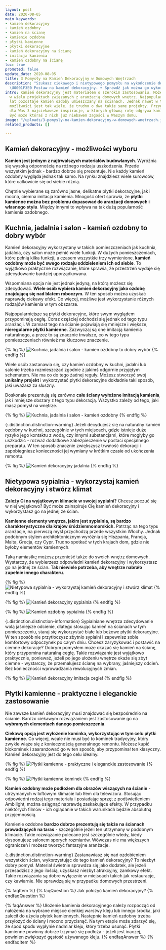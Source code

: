 ```yaml
---
layout: post
date: 2020-08-05
main_keywords:
- kamień dekoracyjny
- kamień ozdobny
- kamień na ścianę
- kamienie ozdobne
- płytki kamienne
- płytki dekoracyjne
- kamień dekoracyjny na ścianę
- imitacja kamienia
- kamień ozdobny na ścianę
toc: true
promoted: false
update_date: 2020-08-05
title: 3 Pomysły na Kamień Dekoracyjny w Domowych Wnętrzach
description: "Szukasz ciekawego i nietypowego pomysłu na wykończenie domowego wnętrza?
  \U0001F3E0 Postaw na kamień dekoracyjny. ➡️ Sprawdź jak można go wykorzystać."
intro: Kamień dekoracyjny jest materiałem o szerokim zastosowaniu. Może być wykorzystywany
  w wielu projektach związanych z aranżacją domowych wnętrz. Najpopularniejszy od
  lat pozostaje kamień ozdoby umieszczany na ścianach. Jednak nawet w tym przypadku
  możliwości jest tak wiele, że trudno o dwa takie same projekty. Przygotowaliśmy
  dla Was 3 najciekawsze inspiracje, w których główną rolę odgrywa kamień dekoracyjny.
  Być może któraś z nich już niebawem zagości w Waszym domu.
image: "/uploads/3-pomysly-na-kamien-dekoracyjny-w-domowych-wnetrzach.jpg"
related_products: []

---
```

## Kamień dekoracyjny - możliwości wyboru

**Kamień jest jednym z najtrwalszych materiałów budowlanych**. Wyróżnia się wysoką odpornością na różnego rodzaju uszkodzenia. Przede wszystkim jednak - bardzo dobrze się prezentuje. Nie każdy kamień ozdobny wygląda jednak tak samo. Na rynku znajdziesz wiele surowców, które całkowicie się od siebie różnią.

Chętnie wybierane są zarówno jasne, delikatne płytki dekoracyjne, jak i mocna, ciemna imitacja kamienia. Mnogość ofert sprawia, że **płytki kamienne można bez problemu dopasować do aranżacji domowych i własnego stylu**. Między innymi to wpływa na tak dużą popularność kamienia ozdobnego.

## Kuchnia, jadalnia i salon - kamień ozdobny to dobry wybór

Kamień dekoracyjny wykorzystany w takich pomieszczeniach jak kuchnia, jadalnia, czy salon może pełnić wiele funkcji. W dużych pomieszczeniach, które pełnią kilka funkcji, a czasem wszystkie trzy wymienione, **kamień ozdobny może być swego rodzaju oddzieleniem ich od siebie**. To wyjątkowo praktyczne rozwiązanie, które sprawia, że przestrzeń wydaje się zdecydowanie bardziej uporządkowana.

Wspomniana opcja nie jest jednak jedyną, na którą możesz się zdecydować. **Wiele osób wybiera kamień dekoracyjny jako ozdobę znajdującą się nad blatem roboczym.** W ten sposób można uzyskać naprawdę ciekawy efekt. Co więcej, możliwe jest wykorzystanie różnych rodzajów kamienia w tym obszarze.

Najpopularniejsze są płytki dekoracyjne, które swym wyglądem przypominają cegłę. Coraz częściej odchodzi się jednak od tego typu aranżacji. W zamiast tego na ścianie pojawiają się mniejsze i większe, **nieregularne płytki kamienne**. Zazwyczaj są one imitacją kamienia naturalnego, a przez to są znacznie trwalsze, co w tego typu pomieszczeniach również ma kluczowe znaczenie.

{% fig %}
![Kuchnia, jadalnia i salon - kamień ozdobny to dobry wybór](/uploads/kamien-dekoracyjny-kuchnia.jpg "Kuchnia, jadalnia i salon - kamień ozdobny to dobry wybór")
{% endfig %}

Wiele osób zastanawia się, czy kamień ozdobny w kuchni, jadalni lub salonie trzeba rozmieszczać zgodnie z jakimś odgórnie przyjętym schematem. Nie ma co do tego żadnej reguły. Możesz stworzyć swój **unikalny projekt** i wykorzystać płytki dekoracyjne dokładnie taki sposób, jaki uważasz za słuszny.

Doskonale prezentują się zarówno **całe ściany wyłożone imitacją kamienia**, jak i mniejsze obszary z tego typu dekoracją. Wszystko zależy od tego, jaki masz pomysł na wnętrze.

{% fig %}
![Kuchnia, jadalnia i salon - kamień ozdobny](/uploads/kamien-dekoracyjny-kuchnia-2.jpg "Kuchnia, jadalnia i salon - kamień ozdobny")
{% endfig %}

{:.distinction.distinction-warning}
Jeżeli decydujesz się na naturalny kamień ozdobny w kuchni, szczególnie w tych miejscach, gdzie istnieje duże ryzyko jego kontaktu z wodą, czy innymi substancjami, które mogłyby go uszkodzić - rozważ dodatkowe zabezpieczenie w postaci specjalnego preparatu. W ten sposób znacznie zwiększysz trwałość dekoracji i zapobiegniesz konieczności jej wymiany w krótkim czasie od ukończenia remontu.

{% fig %}
![Kamień dekoracyjny jadalnia](/uploads/kamien-dekoracyjny-jadalnia.jpg "Kamień dekoracyjny jadalnia")
{% endfig %}

## Nietypowa sypialnia - wykorzystaj kamień dekoracyjny i stwórz klimat

**Zależy Ci na wyjątkowym klimacie w swojej sypialni?** Chcesz poczuć się w niej wyjątkowo? Być może zainspiruje Cię kamień dekoracyjny i wykorzystasz go na jednej ze ścian.

**Kamienne elementy wnętrza, jakim jest sypialnia, są bardzo charakterystyczne dla krajów śródziemnomorskich.** Patrząc na tego typu aranżacje, na pierwszą myśl przychodzą przede wszystkim Włochy. Jednak podobnym stylem architektonicznym wyróżnia się Hiszpania, Francja, Malta, Grecja, czy Cypr. Trudno spotkać w tych krajach dom, gdzie nie byłoby elementów kamiennych.

Taką namiastkę możesz przenieść także do swoich wnętrz domowych. Wystarczy, że wybierzesz odpowiedni kamień dekoracyjny i wykorzystasz go na jednej ze ścian. **Tak niewiele potrzeba, aby wnętrze nabrało zupełnie innego charakteru**.

{% fig %}
![Nietypowa sypialnia - wykorzystaj kamień dekoracyjny i stwórz klimat](/uploads/kamien-dekoracyjny-sypialnia.jpg "Nietypowa sypialnia - wykorzystaj kamień dekoracyjny i stwórz klimat")
{% endfig %}

{% fig %}
![Kamień dekoracyjny sypialnia](/uploads/kamien-dekoracyjny-sypialnia-2.jpg "Kamień dekoracyjny sypialnia")
{% endfig %}

{% fig %}
![Kamień ozdobny sypialnia](/uploads/kamien-dekoracyjny-sypialnia-3.jpg "Kamień ozdobny sypialnia")
{% endfig %}

{:.distinction.distinction-information}
Sypialniane wnętrza zdecydowanie wolą jaśniejsze odcienie, dlatego stosując kamień na ścianach w tym pomieszczeniu, staraj się wykorzystać białe lub beżowe płytki dekoracyjne. W ten sposób nie przytłoczysz zbytnio sypialni i zapewnisz sobie komfortowy odpoczynek po całym dniu. Chcesz zaryzykować i postawić na ciemne dekoracje? Dobrym pomysłem może okazać się kamień na ścianę, który przypomina naturalną cegłę. Takie rozwiązanie jest wyjątkowo praktycznie, ponieważ, jeżeli po jego ułożeniu wnętrze okaże się zbyt ciemne - wystarczy, że przemalujesz ścianę na wybrany, jaśniejszy odcień. Bez konieczności wprowadzania rewolucyjnych zmian.

{% fig %}
![Kamień dekoracyjny imitacja cegieł](/uploads/kamien-dekoracyjny-plytki-cegielka-sypialnia.jpg "Kamień dekoracyjny imitacja cegieł")
{% endfig %}

## Płytki kamienne - praktyczne i eleganckie zastosowanie

Nie zawsze kamień dekoracyjny musi znajdować się bezpośrednio na ścianie. Bardzo ciekawym rozwiązaniem jest zastosowanie go na **wybranych elementach danego pomieszczenia**.

**Ciekawą opcją jest wyłożenie kominka, wykorzystując w tym celu płytki kamienne**. Co więcej, wcale nie musi być to kominek tradycyjny, który zwykle wiąże się z koniecznością generalnego remontu. Możesz kupić biokominek i zaaranżować go w ten sposób, aby przypominał ten klasyczny. Kamień dekoracyjny jest do tego celu idealny.

{% fig %}
![Płytki kamienne - praktyczne i eleganckie zastosowanie](/uploads/kamien-dekoracyjny-w-domu-kominek.jpg "Płytki kamienne - praktyczne i eleganckie zastosowanie")
{% endfig %}

{% fig %}
![Płytki kamienne kominek](/uploads/kamien-dekoracyjny-kominek.jpg "Płytki kamienne kominek")
{% endfig %}

**Kamień ozdobny może podłożem dla obrazów wiszących na ścianie** - utrzymanych w loftowym klimacie lub tłem dla telewizora. Stosując odpowiedni rodzaj tego materiału i posiadając sprzęt z podświetleniem Ambilight, można osiągnąć naprawdę zaskakujące efekty. W przypadku niektórych filmów - ich oglądanie w takich warunkach będzie absolutną przyjemnością.

Kamienie ozdobne **bardzo dobrze prezentują się także na ścianach prowadzących na taras** - szczególnie jeżeli ten utrzymany w podobnym klimacie. Takie rozwiązanie polecane jest szczególnie wtedy, kiedy dysponujesz salonem sporych rozmiarów. Wówczas nie ma większych ograniczeń i możesz tworzyć fantazyjne aranżacje.

{:.distinction.distinction-warning}
Zastanawiasz się nad ozdobieniem wszystkich ścian, wykorzystując do tego kamień dekoracyjny? To niezbyt dobry pomysł. Materiał świetnie sprawdza się jako dodatek, ale jeżeli przesadzisz z jego ilością, uzyskasz niezbyt atrakcyjny, zamkowy efekt. Takie rozwiązania są dobre wyłącznie w miejscach takich jak restauracje, czy kawiarnie. Nie sprawdzą się w przypadku domowych przestrzeni.

{% faqItem %}
{% faqQuestion %}
Jak położyć kamień dekoracyjny?
{% endfaqQuestion %}

{% faqAnswer %}
Ułożenie kamienia dekoracyjnego należy rozpocząć od nałożenia na wybrane miejsce cienkiej warstwy kleju lub innego środka, jaki zalecił do użycia płytek kamiennych. Następnie kamień ozdobny trzeba przyłożyć do ściany i mocno przycisnąć. Na tym etapie może zdarzyć się, że spod spodu wypłynie nadmiar kleju, który trzeba usunąć. Płytki kamienne powinny dobrze trzymać się podłoża - jeżeli jest inaczej, powinien zwiększyć gęstość używanego kleju.
{% endfaqAnswer %}
{% endfaqItem %}